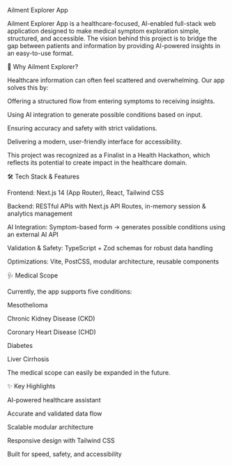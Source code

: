 Ailment Explorer App

Ailment Explorer App is a healthcare-focused, AI-enabled full-stack web application designed to make medical symptom exploration simple, structured, and accessible. The vision behind this project is to bridge the gap between patients and information by providing AI-powered insights in an easy-to-use format.

🚀 Why Ailment Explorer?

Healthcare information can often feel scattered and overwhelming. Our app solves this by:

Offering a structured flow from entering symptoms to receiving insights.

Using AI integration to generate possible conditions based on input.

Ensuring accuracy and safety with strict validations.

Delivering a modern, user-friendly interface for accessibility.

This project was recognized as a Finalist in a Health Hackathon, which reflects its potential to create impact in the healthcare domain.

🛠️ Tech Stack & Features

Frontend: Next.js 14 (App Router), React, Tailwind CSS

Backend: RESTful APIs with Next.js API Routes, in-memory session & analytics management

AI Integration: Symptom-based form → generates possible conditions using an external AI API

Validation & Safety: TypeScript + Zod schemas for robust data handling

Optimizations: Vite, PostCSS, modular architecture, reusable components

🩺 Medical Scope

Currently, the app supports five conditions:

Mesothelioma

Chronic Kidney Disease (CKD)

Coronary Heart Disease (CHD)

Diabetes

Liver Cirrhosis

The medical scope can easily be expanded in the future.

✨ Key Highlights

AI-powered healthcare assistant

Accurate and validated data flow

Scalable modular architecture

Responsive design with Tailwind CSS

Built for speed, safety, and accessibility
